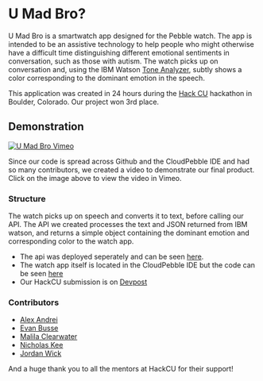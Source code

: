 # U Mad Bro?

U Mad Bro is a smartwatch app designed for the Pebble watch. The app is intended to be an assistive technology to help people who might otherwise have a difficult time distinguishing different emotional sentiments in conversation, such as those with autism. The watch picks up on conversation and, using the IBM Watson [Tone Analyzer](https://www.ibm.com/watson/services/tone-analyzer/), subtly shows a color corresponding to the dominant emotion in the speech.

This application was created in 24 hours during the [Hack CU](https://2017.hackcu.org/) hackathon in Boulder, Colorado. Our project won 3rd place.

## Demonstration
[![U Mad Bro Vimeo](https://i.vimeocdn.com/video/630850048_640.jpg)](https://vimeo.com/214394691)

Since our code is spread across Github and the CloudPebble IDE and had so many contributors, we created a video to demonstrate our final product. Click on the image above to view the video in Vimeo.

### Structure
The watch picks up on speech and converts it to text, before calling our API. The API we created processes the text and JSON returned from IBM watson, and returns a simple object containing the dominant emotion and corresponding color to the watch app. 

- The api was deployed seperately and can be seen [here](https://github.com/THEAverageSpeedBurrito/speech_to_color_api).
- The watch app itself is located in the CloudPebble IDE but the code can be seen [here](../cloudpebble.js)
- Our HackCU submission is on [Devpost](https://devpost.com/software/u-mad-bro)

### Contributors
- [Alex Andrei](https://github.com/AlexAndrei98)
- [Evan Busse](https://github.com/theaveragespeedburrito)
- [Malila Clearwater](https://github.com/malilasage)
- [Nicholas Kee](https://github.com/nkkee)
- [Jordan Wick](https://github.com/Jomanw)

And a huge thank you to all the mentors at HackCU for their support!
